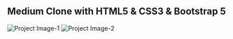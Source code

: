 ## Medium Clone with HTML5 & CSS3 & Bootstrap 5
![Project Image-1](images/project-image-1.jpg)
![Project Image-2](images/project-image-2.jpg)
